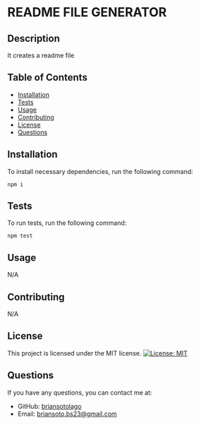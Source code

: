 # README FILE GENERATOR
 
## Description
It creates a readme file 

## Table of Contents
- [Installation](#installation)
- [Tests](#tests)
- [Usage](#usage)
- [Contributing](#contributing)
- [License](#license)
- [Questions](#questions)

## Installation
To install necessary dependencies, run the following command:

```
npm i  
```

## Tests
To run tests, run the following command:

```
npm test 
```

## Usage
N/A 

## Contributing
N/A 

## License

This project is licensed under the MIT license. [![License: MIT](https://img.shields.io/badge/License-MIT-yellow.svg)](https://opensource.org/licenses/MIT)

## Questions
If you have any questions, you can contact me at:

- GitHub: [briansotolago](https://github.com/briansotolago) 
- Email: briansoto.bs23@gmail.com 
